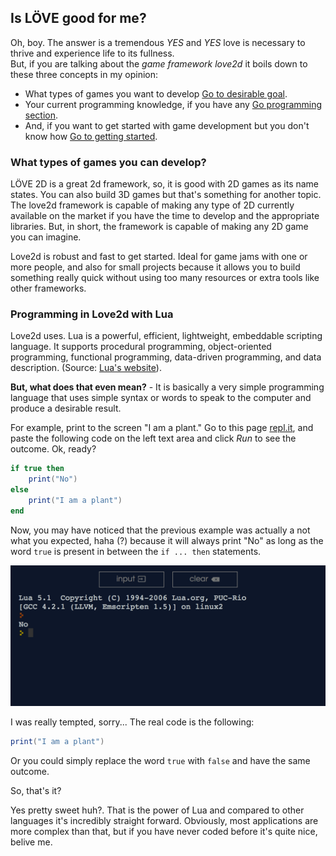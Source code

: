 ## Is LÖVE good for me?
Oh, boy. The answer is a tremendous *YES* and *YES* love is necessary to thrive and experience life to its fullness.<br />
But, if you are talking about the *game framework love2d* it boils down to these three concepts in my opinion:

- What types of games you want to develop [Go to desirable goal](#what-types-of-games-you-can-develop?).
- Your current programming knowledge, if you have any [Go programming section](#programming-in-love2d-with-lua).
- And, if you want to get started with game development but you don't know how [Go to getting started](../#getting-started).

### What types of games you can develop?

LÖVE 2D is a great 2d framework, so, it is good with 2D games as its name states. You can also build 3D games but that's something for another topic. The love2d framework is capable of making any type of 2D currently available on the market if you have the time to develop and the appropriate libraries. But, in short, the framework is capable of making any 2D game you can imagine.

Love2d is robust and fast to get started. Ideal for game jams with one or more people, and also for small projects because it allows you to build something really quick without using too many resources or extra tools like other frameworks.

### Programming in Love2d with Lua

Love2d uses. Lua is a powerful, efficient, lightweight, embeddable scripting language. It supports procedural programming, object-oriented programming, functional programming, data-driven programming, and data description. (Source: [Lua's website](https://www.lua.org/about.html)).

**But, what does that even mean?** - It is basically a very simple programming language that uses simple syntax or words to speak to the computer and produce a desirable result.

For example, print to the screen "I am a plant."
Go to this page [repl.it](https://repl.it/languages/lua), and paste the following code on the left text area and click *Run* to see the outcome. Ok, ready?

```lua
if true then
    print("No")
else
    print("I am a plant")
end
```

Now, you may have noticed that the previous example was actually a not what you expected, haha (?) because it will always print "No" as long as the word `true` is present in between the `if ... then` statements.

![Joke printed on the screen "No"](../img/print-no.png)

I was really tempted, sorry... The real code is the following:
```lua
print("I am a plant")
```

Or you could simply replace the word `true` with `false` and have the same outcome.

So, that's it?

Yes pretty sweet huh?. That is the power of Lua and compared to other languages it's incredibly straight forward.
Obviously, most applications are more complex than that, but if you have never coded before it's quite nice, belive me.